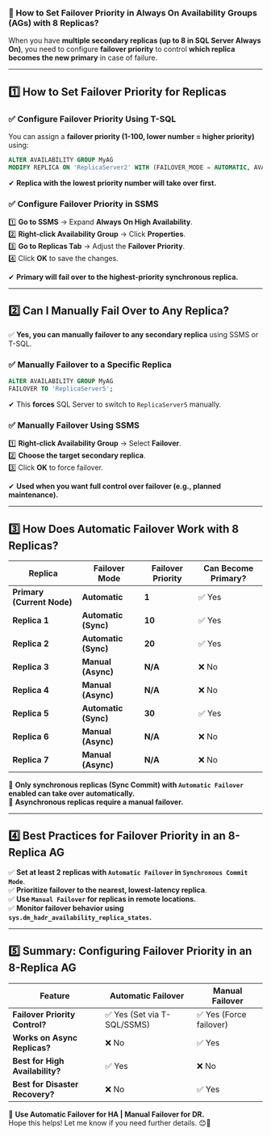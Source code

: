 ### **🔹 How to Set Failover Priority in Always On Availability Groups (AGs) with 8 Replicas?**
When you have **multiple secondary replicas (up to 8 in SQL Server Always On)**, you need to configure **failover priority** to control **which replica becomes the new primary** in case of failure.

---

## **1️⃣ How to Set Failover Priority for Replicas**
### **✅ Configure Failover Priority Using T-SQL**
You can assign a **failover priority (1-100, lower number = higher priority)** using:
```sql
ALTER AVAILABILITY GROUP MyAG 
MODIFY REPLICA ON 'ReplicaServer2' WITH (FAILOVER_MODE = AUTOMATIC, AVAILABILITY_MODE = SYNCHRONOUS_COMMIT, FAILOVER_PRIORITY = 10);
```
✔ **Replica with the lowest priority number will take over first.**  

### **✅ Configure Failover Priority in SSMS**
1️⃣ **Go to SSMS** → Expand **Always On High Availability**.  
2️⃣ **Right-click Availability Group** → Click **Properties**.  
3️⃣ **Go to Replicas Tab** → Adjust the **Failover Priority**.  
4️⃣ Click **OK** to save the changes.

✔ **Primary will fail over to the highest-priority synchronous replica.**  

---

## **2️⃣ Can I Manually Fail Over to Any Replica?**
✅ **Yes, you can manually failover to any secondary replica** using SSMS or T-SQL.

### **✅ Manually Failover to a Specific Replica**
```sql
ALTER AVAILABILITY GROUP MyAG 
FAILOVER TO 'ReplicaServer5';
```
✔ This **forces** SQL Server to switch to `ReplicaServer5` manually.

### **✅ Manually Failover Using SSMS**
1️⃣ **Right-click Availability Group** → Select **Failover**.  
2️⃣ **Choose the target secondary replica**.  
3️⃣ Click **OK** to force failover.

✔ **Used when you want full control over failover (e.g., planned maintenance).**  

---

## **3️⃣ How Does Automatic Failover Work with 8 Replicas?**
| **Replica** | **Failover Mode** | **Failover Priority** | **Can Become Primary?** |
|------------|-----------------|------------------|------------------|
| **Primary (Current Node)** | **Automatic** | **1** | ✅ Yes |
| **Replica 1** | **Automatic (Sync)** | **10** | ✅ Yes |
| **Replica 2** | **Automatic (Sync)** | **20** | ✅ Yes |
| **Replica 3** | **Manual (Async)** | **N/A** | ❌ No |
| **Replica 4** | **Manual (Async)** | **N/A** | ❌ No |
| **Replica 5** | **Automatic (Sync)** | **30** | ✅ Yes |
| **Replica 6** | **Manual (Async)** | **N/A** | ❌ No |
| **Replica 7** | **Manual (Async)** | **N/A** | ❌ No |

🔹 **Only synchronous replicas (Sync Commit) with `Automatic Failover` enabled can take over automatically.**  
🔹 **Asynchronous replicas require a manual failover.**  

---

## **4️⃣ Best Practices for Failover Priority in an 8-Replica AG**
✅ **Set at least 2 replicas with `Automatic Failover` in `Synchronous Commit Mode`**.  
✅ **Prioritize failover to the nearest, lowest-latency replica**.  
✅ **Use `Manual Failover` for replicas in remote locations.**  
✅ **Monitor failover behavior using `sys.dm_hadr_availability_replica_states`.**

---

## **5️⃣ Summary: Configuring Failover Priority in an 8-Replica AG**
| Feature | **Automatic Failover** | **Manual Failover** |
|---------|------------------|----------------|
| **Failover Priority Control?** | ✅ Yes (Set via T-SQL/SSMS) | ✅ Yes (Force failover) |
| **Works on Async Replicas?** | ❌ No | ✅ Yes |
| **Best for High Availability?** | ✅ Yes | ❌ No |
| **Best for Disaster Recovery?** | ❌ No | ✅ Yes |

🚀 **Use Automatic Failover for HA | Manual Failover for DR.**  
Hope this helps! Let me know if you need further details. 😊🚀
